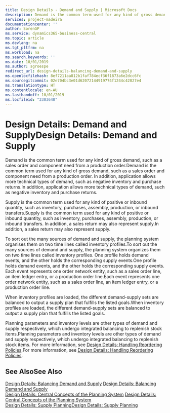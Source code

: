```yaml
---
title: Design Details - Demand and Supply | Microsoft Docs
description: Demand is the common term used for any kind of gross demand, such as a sales order and component need from a production order. In addition, application allows more technical types of demand, such as negative inventory and purchase returns.
services: project-madeira
documentationcenter: ''
author: SorenGP
ms.service: dynamics365-business-central
ms.topic: article
ms.devlang: na
ms.tgt_pltfrm: na
ms.workload: na
ms.search.keywords: ''
ms.date: 10/01/2019
ms.author: sgroespe
redirect_url: design-details-balancing-demand-and-supply
ms.openlocfilehash: 8ef7211aa812b1faf784ecf36f1873a6e2dcc6fc
ms.sourcegitcommit: 02e704bc3e01d62072144919774f1244c42827e4
ms.translationtype: HT
ms.contentlocale: en-AU
ms.lasthandoff: 10/01/2019
ms.locfileid: "2303640"
---
```

# <a name="design-details-demand-and-supply"></a><span data-ttu-id="a2047-104">Design Details: Demand and Supply</span><span class="sxs-lookup"><span data-stu-id="a2047-104">Design Details: Demand and Supply</span></span>
<span data-ttu-id="a2047-105">Demand is the common term used for any kind of gross demand, such as a sales order and component need from a production order.</span><span class="sxs-lookup"><span data-stu-id="a2047-105">Demand is the common term used for any kind of gross demand, such as a sales order and component need from a production order.</span></span> <span data-ttu-id="a2047-106">In addition, application allows more technical types of demand, such as negative inventory and purchase returns.</span><span class="sxs-lookup"><span data-stu-id="a2047-106">In addition, application allows more technical types of demand, such as negative inventory and purchase returns.</span></span>  

 <span data-ttu-id="a2047-107">Supply is the common term used for any kind of positive or inbound quantity, such as inventory, purchases, assembly, production, or inbound transfers.</span><span class="sxs-lookup"><span data-stu-id="a2047-107">Supply is the common term used for any kind of positive or inbound quantity, such as inventory, purchases, assembly, production, or inbound transfers.</span></span> <span data-ttu-id="a2047-108">In addition, a sales return may also represent supply.</span><span class="sxs-lookup"><span data-stu-id="a2047-108">In addition, a sales return may also represent supply.</span></span>  

 <span data-ttu-id="a2047-109">To sort out the many sources of demand and supply, the planning system organises them on two time lines called inventory profiles.</span><span class="sxs-lookup"><span data-stu-id="a2047-109">To sort out the many sources of demand and supply, the planning system organizes them on two time lines called inventory profiles.</span></span> <span data-ttu-id="a2047-110">One profile holds demand events, and the other holds the corresponding supply events.</span><span class="sxs-lookup"><span data-stu-id="a2047-110">One profile holds demand events, and the other holds the corresponding supply events.</span></span> <span data-ttu-id="a2047-111">Each event represents one order network entity, such as a sales order line, an item ledger entry, or a production order line.</span><span class="sxs-lookup"><span data-stu-id="a2047-111">Each event represents one order network entity, such as a sales order line, an item ledger entry, or a production order line.</span></span>  

 <span data-ttu-id="a2047-112">When inventory profiles are loaded, the different demand-supply sets are balanced to output a supply plan that fulfills the listed goals.</span><span class="sxs-lookup"><span data-stu-id="a2047-112">When inventory profiles are loaded, the different demand-supply sets are balanced to output a supply plan that fulfills the listed goals.</span></span>  

 <span data-ttu-id="a2047-113">Planning parameters and inventory levels are other types of demand and supply respectively, which undergo integrated balancing to replenish stock items.</span><span class="sxs-lookup"><span data-stu-id="a2047-113">Planning parameters and inventory levels are other types of demand and supply respectively, which undergo integrated balancing to replenish stock items.</span></span> <span data-ttu-id="a2047-114">For more information, see [Design Details: Handling Reordering Policies](design-details-handling-reordering-policies.md).</span><span class="sxs-lookup"><span data-stu-id="a2047-114">For more information, see [Design Details: Handling Reordering Policies](design-details-handling-reordering-policies.md).</span></span>  

## <a name="see-also"></a><span data-ttu-id="a2047-115">See Also</span><span class="sxs-lookup"><span data-stu-id="a2047-115">See Also</span></span>  
 <span data-ttu-id="a2047-116">[Design Details: Balancing Demand and Supply](design-details-balancing-demand-and-supply.md) </span><span class="sxs-lookup"><span data-stu-id="a2047-116">[Design Details: Balancing Demand and Supply](design-details-balancing-demand-and-supply.md) </span></span>  
 <span data-ttu-id="a2047-117">[Design Details: Central Concepts of the Planning System](design-details-central-concepts-of-the-planning-system.md) </span><span class="sxs-lookup"><span data-stu-id="a2047-117">[Design Details: Central Concepts of the Planning System](design-details-central-concepts-of-the-planning-system.md) </span></span>  
 [<span data-ttu-id="a2047-118">Design Details: Supply Planning</span><span class="sxs-lookup"><span data-stu-id="a2047-118">Design Details: Supply Planning</span></span>](design-details-supply-planning.md)
